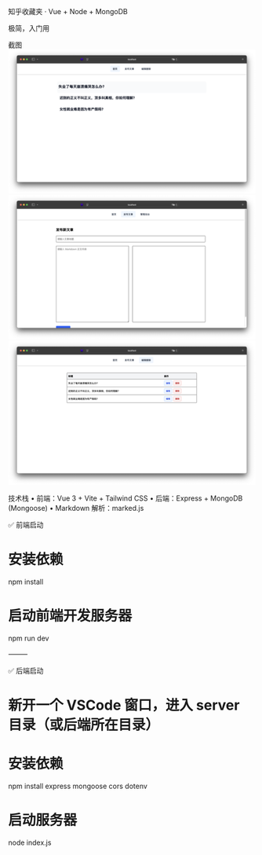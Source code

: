 知乎收藏夹 · Vue + Node + MongoDB 

极简，入门用 

截图
![alt text](image-3.png)
![alt text](image-1.png)
![alt text](image-4.png)

技术栈
	•	前端：Vue 3 + Vite + Tailwind CSS
	•	后端：Express + MongoDB (Mongoose)
	•	Markdown 解析：marked.js

✅ 前端启动

# 安装依赖
npm install

# 启动前端开发服务器
npm run dev

⸻

✅ 后端启动

# 新开一个 VSCode 窗口，进入 server 目录（或后端所在目录）

# 安装依赖
npm install express mongoose cors dotenv

# 启动服务器
node index.js